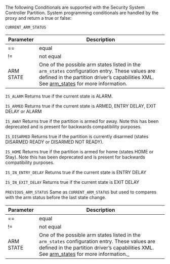 
The following Conditionals are supported with the Security System Controller Partition. System programming conditionals are handled by the proxy and return a true or false:

`CURRENT_ARM_STATUS`

| Parameter | Description |
| --- | --- |
| == | equal |
| != | not equal |
| ARM STATE | One of the possible arm states listed in the `arm_states` configuration entry. These values are defined in the partition driver’s capabilities XML. See [arm_states][1] for more information.

`IS_ALARM`
Returns true if the current state is ALARM.

`IS_ARMED`
Returns true if the current state is ARMED, ENTRY DELAY, EXIT DELAY or ALARM

`IS_AWAY`
Returns true if the partition is armed for away. Note this has been deprecated and is present for backwards compatibility purposes.

`IS_DISARMED`
Returns true if the partition is currently disarmed (states DISARMED READY or DISARMED NOT READY).

`IS_HOME`
Returns true if the partition is armed for home (states HOME or Stay). Note this has been deprecated and is present for backwards compatibility purposes.

`IS_IN_ENTRY_DELAY`
Returns true if the current state is ENTRY DELAY

`IS_IN_EXIT_DELAY`
Returns true if the current state is EXIT DELAY

`PREVIOUS_ARM_STATUS`
Same as `CURRENT_ARM_STATUS` but used to compares with the arm status before the last state change. 

| Parameter | Description |
| --- | --- |
| == | equal |
| != | not equal |
| ARM STATE | One of the possible arm states listed in the `arm_states` configuration entry. These values are defined in the partition driver’s capabilities XML. See [arm_states][2] for more information._|

[1]:	https://control4.github.io/docs-driverworks-proxyprotocol/#security-partition-capabilities
[2]:	https://control4.github.io/docs-driverworks-proxyprotocol/#security-partition-capabilities